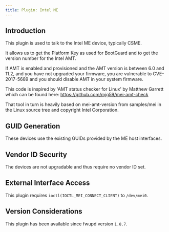 ```yaml
---
title: Plugin: Intel ME
---
```


## Introduction

This plugin is used to talk to the Intel ME device, typically CSME.

It allows us to get the Platform Key as used for BootGuard and to get the
version number for the Intel AMT.

If AMT is enabled and provisioned and the AMT version is between 6.0 and 11.2,
and you have not upgraded your firmware, you are vulnerable to CVE-2017-5689 and
you should disable AMT in your system firmware.

This code is inspired by 'AMT status checker for Linux' by Matthew Garrett
which can be found here: <https://github.com/mjg59/mei-amt-check>

That tool in turn is heavily based on mei-amt-version from samples/mei in the
Linux source tree and copyright Intel Corporation.

## GUID Generation

These devices use the existing GUIDs provided by the ME host interfaces.

## Vendor ID Security

The devices are not upgradable and thus require no vendor ID set.

## External Interface Access

This plugin requires `ioctl(IOCTL_MEI_CONNECT_CLIENT)` to `/dev/mei0`.

## Version Considerations

This plugin has been available since fwupd version `1.8.7`.
